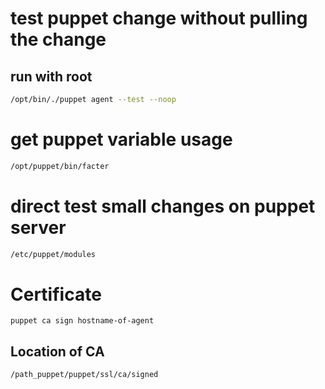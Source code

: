 # test puppet change without pulling the change 
## run with root
```bash
/opt/bin/./puppet agent --test --noop
```

# get puppet variable usage
```bash
/opt/puppet/bin/facter
```

# direct test small changes on puppet server
```bash
/etc/puppet/modules
```
# Certificate
```
puppet ca sign hostname-of-agent
```
## Location of CA
```
/path_puppet/puppet/ssl/ca/signed
```
